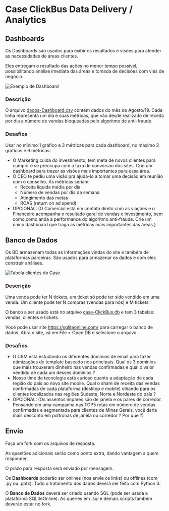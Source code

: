 # Case ClickBus Data Delivery / Analytics

## Dashboards

Os Dashboards são usados para exibir os resultados e visões para atender as necessidades de áreas clientes.

Eles entregam o resultado das ações no menor tempo possível, possibilitando análise imediata das áreas e tomada de decisões com viés de negócio.

![Exemplo de Dashboard](https://s3-sa-east-1.amazonaws.com/static2.clickbus.com.br/data-science/delivery/dashboard.png)

### Descrição

O arquivo [dados-Dashboard.csv](https://github.com/RocketBus/quero-ser-clickbus/blob/master/testes/data-delivery/dados-Dashboard.csv
) contém dados do mês de Agosto/19. Cada linha representa um dia e suas métricas, que vão desde realizado de receita por dia a número de vendas bloqueadas pelo algoritmo de anti-fraude.


### Desafios

Usar no mínimo 1 gráfico e 3 métricas para cada dashboard, no máximo 3 gráficos e 6 métricas:
* O Marketing cuida do investimento, tem meta de novos clientes para cumprir e se preocupa com a taxa de conversão dos sites. Crie um dashboard para trazer as visões mais importantes para essa área.
* O CEO te pediu uma visão pra ajudá-lo a tomar uma decisão em reunião com o conselho. As métricas seriam:
  * Receita líquida média por dia
  * Número de vendas por dia da semana
  * Atingimento das metas
  * ROAS (return on ad spend)
* OPCIONAL: (O Comercial está em contato direto com as viações e o Financeiro acompanha o resultado geral de vendas e investimento, bem como como anda a performance do algoritmo anti-fraude. Crie um único dashboard que traga as métricas mais importantes das áreas.)


## Banco de Dados

Os BD armazenam todas as informações vindas do site e também de plataformas parceiras. São usados para armazenar os dados e com eles construir análises.

![Tabela clientes do Case](https://s3-sa-east-1.amazonaws.com/static2.clickbus.com.br/data-science/delivery/banco.png)

### Descrição

Uma venda pode ter N tickets, um ticket só pode ter sido vendido em uma venda. Um cliente pode ter N compras (vendas para nós) e M tickets.

O banco a ser usado está no arquivo [case-ClickBus.db](https://github.com/RocketBus/quero-ser-clickbus/blob/master/testes/data-delivery/case-ClickBus.db) e tem 3 tabelas: vendas, clientes e tickets.

Você pode usar site https://sqliteonline.com/ para carregar o banco de dados. Abra o site, vá em File > Open DB e selecione o arquivo.


### Desafios

* O CRM está estudando os diferentes domínios de email para fazer otimizações de template baseado nos principais. Qual os 3 domínios que mais trouxeram dinheiro nas vendas confirmadas e qual o valor vendido de cada um desses domínios ?
* Nosso time de tecnologia está curioso quanto a adaptação de cada região do país ao novo site mobile. Qual o share de receita das vendas confirmadas de cada plataforma (desktop e mobile) olhando para os clientes localizados nas regiões Sudeste, Norte e Nordeste do país ?
* OPCIONAL: (Os assentos ímpares são de janela e os pares de corredor. Pensando em uma campanha nas TOP5 rotas em número de vendas confirmadas e segmentada para clientes de Minas Gerais, você daria mais desconto em poltronas de janela ou corredor ? Por que ?)


## Envio 

Faça um fork com os arquivos de resposta.

As questões adicionais serão como ponto extra, dando vantagem a quem responder.

O prazo para resposta será enviado por mensagem.

Os **Dashboards** poderão ser onlines (nos envie os links) ou offlines (com .py ou .pptx). Todo o tratamento dos dados deverá ser feito com Python 3.

O **Banco de Dados** deverá ser criado usando SQL (pode ser usada a plataforma SQLiteOnline). As queries em .sql e demais scripts também deverão estar no fork.
